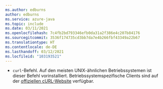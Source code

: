 ```yaml
---
ms.author: edburns
author: edburns
ms.service: azure-java
ms.topic: include
ms.date: 03/11/2021
ms.openlocfilehash: 7c4fb2bd793346efb0da31a2f386e4c207b84176
ms.sourcegitcommit: 3536f174735cd3bb7da7e4b266fbf43349a22b67
ms.translationtype: HT
ms.contentlocale: de-DE
ms.lasthandoff: 03/12/2021
ms.locfileid: "103193521"
---
```

- `curl`-Befehl.  Auf den meisten UNIX-ähnlichen Betriebssystemen ist dieser Befehl vorinstalliert.  Betriebssystemspezifische Clients sind auf der [offiziellen cURL-Website](https://curl.haxx.se/) verfügbar.
